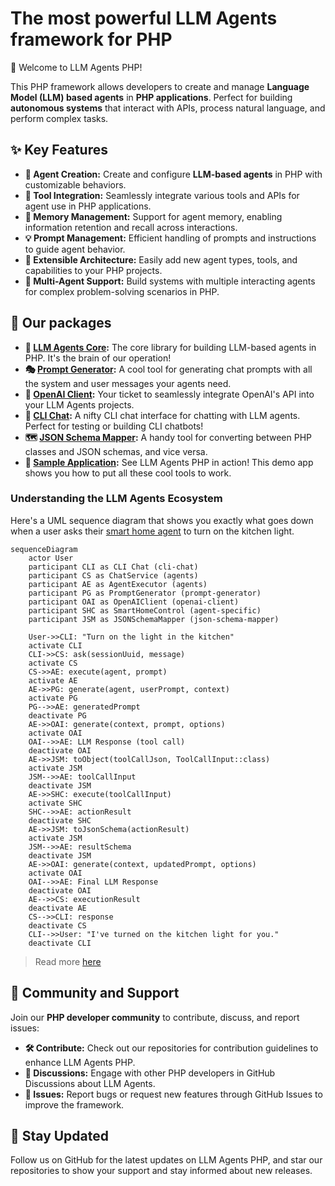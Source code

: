 # The most powerful LLM Agents framework for PHP

👋 Welcome to LLM Agents PHP!

This PHP framework allows developers to create and manage **Language Model (LLM) based agents** in **PHP applications**. Perfect for building **autonomous systems** that interact with APIs, process natural language, and perform complex tasks.

## ✨ Key Features

- **🤖 Agent Creation:** Create and configure **LLM-based agents** in PHP with customizable behaviors.
- **🔧 Tool Integration:** Seamlessly integrate various tools and APIs for agent use in PHP applications.
- **🧠 Memory Management:** Support for agent memory, enabling information retention and recall across interactions.
- **💡 Prompt Management:** Efficient handling of prompts and instructions to guide agent behavior.
- **🔌 Extensible Architecture:** Easily add new agent types, tools, and capabilities to your PHP projects.
- **🤝 Multi-Agent Support:** Build systems with multiple interacting agents for complex problem-solving scenarios in PHP.

## 📂 Our packages
- **🧠 [LLM Agents Core](https://github.com/llm-agents-php/agents):** The core library for building LLM-based agents in PHP. It's the brain of our operation!
- **🎭 [Prompt Generator](https://github.com/llm-agents-php/prompt-generator):** A cool tool for generating chat prompts with all the system and user messages your agents need.
- **🔌 [OpenAI Client](https://github.com/llm-agents-php/openai-client):** Your ticket to seamlessly integrate OpenAI's API into your LLM Agents projects.
- **💬 [CLI Chat](https://github.com/llm-agents-php/cli-chat):** A nifty CLI chat interface for chatting with LLM agents. Perfect for testing or building CLI chatbots!
- **🗺️ [JSON Schema Mapper](https://github.com/llm-agents-php/schema-mapper):** A handy tool for converting between PHP classes and JSON schemas, and vice versa.
- **🚀 [Sample Application](https://github.com/llm-agents-php/sample-app):** See LLM Agents PHP in action! This demo app shows you how to put all these cool tools to work.

### Understanding the LLM Agents Ecosystem

Here's a UML sequence diagram that shows you exactly what goes down when a user asks their [smart home agent](https://github.com/llm-agents-php/agent-smart-home-control) to turn on the kitchen light.

```mermaid
sequenceDiagram
    actor User
    participant CLI as CLI Chat (cli-chat)
    participant CS as ChatService (agents)
    participant AE as AgentExecutor (agents)
    participant PG as PromptGenerator (prompt-generator)
    participant OAI as OpenAIClient (openai-client)
    participant SHC as SmartHomeControl (agent-specific)
    participant JSM as JSONSchemaMapper (json-schema-mapper)

    User->>CLI: "Turn on the light in the kitchen"
    activate CLI
    CLI->>CS: ask(sessionUuid, message)
    activate CS
    CS->>AE: execute(agent, prompt)
    activate AE
    AE->>PG: generate(agent, userPrompt, context)
    activate PG
    PG-->>AE: generatedPrompt
    deactivate PG
    AE->>OAI: generate(context, prompt, options)
    activate OAI
    OAI-->>AE: LLM Response (tool call)
    deactivate OAI
    AE->>JSM: toObject(toolCallJson, ToolCallInput::class)
    activate JSM
    JSM-->>AE: toolCallInput
    deactivate JSM
    AE->>SHC: execute(toolCallInput)
    activate SHC
    SHC-->>AE: actionResult
    deactivate SHC
    AE->>JSM: toJsonSchema(actionResult)
    activate JSM
    JSM-->>AE: resultSchema
    deactivate JSM
    AE->>OAI: generate(context, updatedPrompt, options)
    activate OAI
    OAI-->>AE: Final LLM Response
    deactivate OAI
    AE-->>CS: executionResult
    deactivate AE
    CS-->>CLI: response
    deactivate CS
    CLI-->>User: "I've turned on the kitchen light for you."
    deactivate CLI
```

> Read more [here](https://github.com/llm-agents-php/agents/wiki/Toolkit-for-Building-Smart-AI-Assistants)

## 💬 Community and Support

Join our **PHP developer community** to contribute, discuss, and report issues:

- **🛠️ Contribute:** Check out our repositories for contribution guidelines to enhance LLM Agents PHP.
- **💬 Discussions:** Engage with other PHP developers in GitHub Discussions about LLM Agents.
- **🐛 Issues:** Report bugs or request new features through GitHub Issues to improve the framework.

## 🔔 Stay Updated

Follow us on GitHub for the latest updates on LLM Agents PHP, and star our repositories to show your support and stay informed about new releases.
